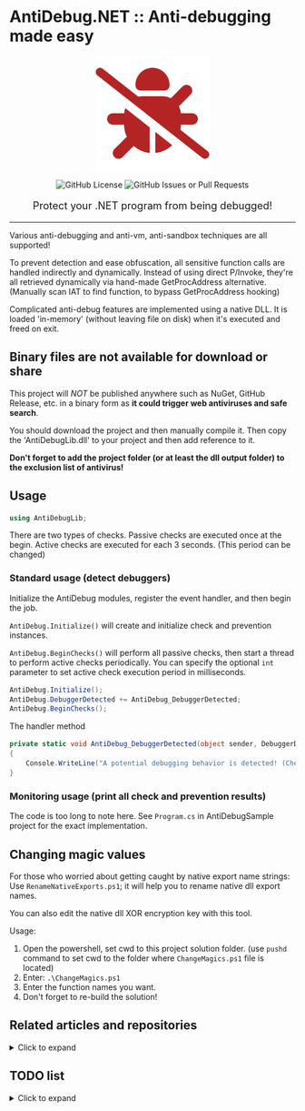 # AntiDebug.NET :: Anti-debugging made easy

<p align="center" style="text-align:center">
    <img alt="AntiDebug.NET logo" src="icon.png">
</p>

<div align="center" style="text-align:center">
    <img alt="GitHub License" src="https://img.shields.io/github/license/hsheric0210/AntiDebug.NET">
    <img alt="GitHub Issues or Pull Requests" src="https://img.shields.io/github/issues/hsheric0210/AntiDebug.NET">
    <p style="font-size:large">Protect your .NET program from being debugged!</p>
</div>

---

Various anti-debugging and anti-vm, anti-sandbox techniques are all supported!

To prevent detection and ease obfuscation, all sensitive function calls are handled indirectly and dynamically.
Instead of using direct P/Invoke, they're all retrieved dynamically via hand-made GetProcAddress alternative. (Manually scan IAT to find function, to bypass GetProcAddress hooking)

Complicated anti-debug features are implemented using a native DLL. It is loaded 'in-memory' (without leaving file on disk) when it's executed and freed on exit.

## Binary files are not available for download or share

This project will *NOT* be published anywhere such as NuGet, GitHub Release, etc. in a binary form as **it could trigger web antiviruses and safe search**.

You should download the project and then manually compile it. Then copy the 'AntiDebugLib.dll' to your project and then add reference to it.

**Don't forget to add the project folder (or at least the dll output folder) to the exclusion list of antivirus!**

## Usage

```csharp
using AntiDebugLib;
```

There are two types of checks. Passive checks are executed once at the begin. Active checks are executed for each 3 seconds. (This period can be changed)

### Standard usage (detect debuggers)

Initialize the AntiDebug modules, register the event handler, and then begin the job.

`AntiDebug.Initialize()` will create and initialize check and prevention instances.

`AntiDebug.BeginChecks()` will perform all passive checks, then start a thread to perform active checks periodically. You can specify the optional `int` parameter to set active check execution period in milliseconds.

```csharp
AntiDebug.Initialize();
AntiDebug.DebuggerDetected += AntiDebug_DebuggerDetected;
AntiDebug.BeginChecks();
```

The handler method

```csharp
private static void AntiDebug_DebuggerDetected(object sender, DebuggerDetectedEventArgs e)
{
    Console.WriteLine("A potential debugging behavior is detected! (Check name: " + e.Result.CheckName + ", Check reliability: " + e.Result.Reliability + ")");
}
```

### Monitoring usage (print all check and prevention results)

The code is too long to note here. See `Program.cs` in AntiDebugSample project for the exact implementation.

## Changing magic values

For those who worried about getting caught by native export name strings: Use `RenameNativeExports.ps1`; it will help you to rename native dll export names.

You can also edit the native dll XOR encryption key with this tool.

Usage:

1. Open the powershell, set cwd to this project solution folder. (use `pushd` command to set cwd to the folder where `ChangeMagics.ps1` file is located)
2. Enter: `.\ChangeMagics.ps1`
3. Enter the function names you want.
4. Don't forget to re-build the solution!

## Related articles and repositories

<details>
<summary>Click to expand</summary>

### Related Articles

* The "Ultimate" Anti-Debugging Reference :: http://pferrie.epizy.com/papers/antidebug.pdf
* Check Point Research Anti-Debug Tricks :: https://anti-debug.checkpoint.com/

#### Anti-unpacker tricks by Peter Ferrie

* Paper :: https://pferrie.tripod.com/papers/unpackers.pdf

* Part 1 :: https://www.virusbulletin.com/uploads/pdf/magazine/2008/200812.pdf
* Part 2 :: https://www.virusbulletin.com/uploads/pdf/magazine/2008/200901.pdf
* Part 3 :: https://www.virusbulletin.com/uploads/pdf/magazine/2008/200902.pdf
* Part 4 :: https://www.virusbulletin.com/uploads/pdf/magazine/2008/200903.pdf
* Part 5 :: https://www.virusbulletin.com/uploads/pdf/magazine/2008/200904.pdf
* Part 6 :: https://www.virusbulletin.com/uploads/pdf/magazine/2008/200905.pdf
* Part 7 :: https://www.virusbulletin.com/uploads/pdf/magazine/2008/200906.pdf
* Part 8 :: https://www.virusbulletin.com/uploads/pdf/magazine/2008/200812.pdf

### Related Repositories

* al-khaser :: https://github.com/LordNoteworthy/al-khaser
* ShowStopper :: https://github.com/CheckPointSW/showstopper
* HackOvert/AntiDBG :: https://github.com/HackOvert/AntiDBG
* ThomasThelen/Anti-Debugging :: https://github.com/ThomasThelen/Anti-Debugging
* revsic/AntiDebugging :: https://github.com/revsic/AntiDebugging
* Aegis :: https://github.com/rafael-santiago/aegis
* Anti-Debug-Collection :: https://github.com/MrakDev/Anti-Debug-Collection
* Blackhat 2012 Presentation Samples :: https://github.com/rrbranco/blackhat2012

* MinigamesAntiCheat :: https://github.com/AdvDebug/MinegamesAntiCheat

* Ahora57/RaceCondition :: https://github.com/Ahora57/RaceCondition
* Ahora57/Unabomber :: https://github.com/Ahora57/Unabomber

* AntiCrack-DotNet :: https://github.com/AdvDebug/AntiCrack-DotNet
* NetShield Protector :: https://github.com/AdvDebug/NetShield_Protector
* MindLated :: https://github.com/Sato-Isolated/MindLated

* ScyllaHide :: https://github.com/x64dbg/ScyllaHide
* HyperHide :: https://github.com/Air14/HyperHide
* Unprotect :: https://github.com/fr0gger/unprotect

</details>

## TODO list

<details>
<summary>Click to expand</summary>

* [x] Implement features in C# if possible. Only use native part when the feature is not able to or too hard to be implemented in C#.
* [x] Reduce the count of exports in native dll as much as possible. (To ease renaming exports)
    * Use 64-bit bitflag to transfer check configuration and results.
    * Use dynamic loader to load the dll in-memory on C# part.
* [ ] Unhook on start to prevent IAT overwrite hooking.

### ShowStopper (= Checkpoint Research Anti-Debug Tricks)

* [x] /debugflags/CheckRemoteDebuggerPresent
* [x] /debugflags/RtlQueryProcessHeapInformation
* [x] /debugflags/RtlQueryProcessDebugInformation
* [x] /debugflags/BeingDebugged (PEB)
* [x] /debugflags/NtGlobalFlag (PEB)
* [x] /debugflags/HeapFlags (PEB)
* [ ] /debugflags/HeapProtection (0xABABABAB or 0xFEEEFEEE)

* [ ] /directdbginteraction/AntiDebug_BlockInput
* [x] /directdbginteraction/AntiDebug_NtSetInformationThread
* [ ] /directdbginteraction/AntiDebug_SuspendThread

* [x] /handlesvalidation/OpenProcess
* [x] /handlesvalidation/CreateFile
* [x] /handlesvalidation/LoadLibrary
* [x] /handlesvalidation/NtQueryObject

* [x] /memorychecks/AntiDebug_MemoryBreakpoints
* [x] /memorychecks/AntiDebug_HardwareBreakpoints
* [x] /memorychecks/AntiDebug_Toolhelp32ReadProcessMemory (_returnaddress)
* [x] /memorychecks/AntiDebug_FunctionPatch

* [ ] /misc/AntiDebug_FindWindow
* [ ] /misc/AntiDebug_ParentProcessCheck_NtQueryInformationProcess
* [ ] /misc/AntiDebug_DbgPrint
* [ ] /misc/AntiDebug_DbgSetDebugFilterState

* [ ] /timing/AntiDebug_GetLocalTime
* [ ] /timing/AntiDebug_GetSystemTime
* [ ] /timing/AntiDebug_QueryPerformanceCounter
* [ ] /timing/AntiDebug_timeGetTime

### al-khaser

* [ ] WriteWatch
* [ ] WUDF_IsDebuggerPresent
* [x] SetHandleInformation_API
* [x] SeDebugPrivilege
* [ ] ProcessJob
* [x] ProcessHeap_ForceFlags
* [x] ProcessHeap_Flags
* [x] PageExceptionBreakpointCheck
* [ ] NtSystemDebugControl
* [x] NtSetInformationThread_ThreadHideFromDebugger
* [x] NtQueryObject_ObjectTypeInformation
* [ ] NtQueryObject_AllTypesInformation
* [x] NtGlobalFlag

</details>
